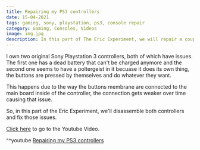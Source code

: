 ```yaml
---
title: Repairing my PS3 controllers
date: 15-04-2021
tags: gaming, sony, playstation, ps3, console repair
category: Gaming, Consoles, Videos
image: img.jpg
description: In this part of The Eric Experiment, we will repair a couple of PS3 controllers, one of which has a poltergeist or something in it because the keys are pressed by themselves.
---
```


I own two original Sony Playstation 3 controllers, both of which have issues. The first one has a dead battery that can't be charged anymore and the second one seems to have a poltergeist in it becuase it does its own thing, the buttons are pressed by themselves and do whatever they want.

This happens due to the way the buttons membrane are connected to the main board inside of the controller, the connection gets weaker over time causing that issue.

So, in this part of the Eric Experiment, we'll disassemble both controllers and fix those issues.

[Click here](https://www.youtube.com/watch?v=qnojsxltZa0) to go to the Youtube Video.

^^youtube [Repairing my PS3 controllers](https://www.youtube.com/watch?v=qnojsxltZa0)
